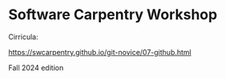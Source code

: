 # Software Carpentry Workshop

Cirricula:

https://swcarpentry.github.io/git-novice/07-github.html

Fall 2024 edition
